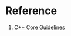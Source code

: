 # Reference

1. [C++ Core Guidelines](https://isocpp.github.io/CppCoreGuidelines/CppCoreGuidelines#c-core-guidelines)